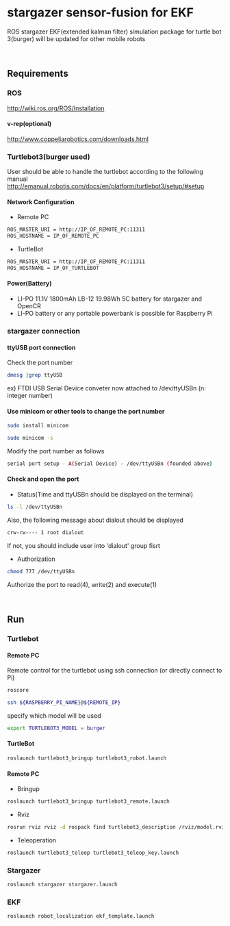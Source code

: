 # stargazer sensor-fusion for EKF

ROS stargazer EKF(extended kalman filter) simulation package for turtle bot 3(burger)
will be updated for other mobile robots

<br/>

## Requirements

### ROS
http://wiki.ros.org/ROS/Installation

#### v-rep(optional)
http://www.coppeliarobotics.com/downloads.html

### Turtlebot3(burger used)
User should be able to handle the turtlebot according to the following manual
http://emanual.robotis.com/docs/en/platform/turtlebot3/setup/#setup

#### Network Configuration
- Remote PC
```bash
ROS_MASTER_URI = http://IP_OF_REMOTE_PC:11311
ROS_HOSTNAME = IP_OF_REMOTE_PC
```
- TurtleBot
```bash
ROS_MASTER_URI = http://IP_OF_REMOTE_PC:11311
ROS_HOSTNAME = IP_OF_TURTLEBOT
```
#### Power(Battery)
- LI-PO 11.1V 1800mAh LB-12 19.98Wh 5C battery for stargazer and OpenCR
- LI-PO battery or any portable powerbank is possible for Raspberry Pi

### stargazer connection
#### ttyUSB port connection
Check the port number
```bash
dmesg |grep ttyUSB
```
ex) FTDI USB Serial Device conveter now attached to /dev/ttyUSBn (n: integer number)

#### Use minicom or other tools to change the port number
```bash
sudo install minicom
```
```bash
sudo minicom -s
```
Modify the port number as follows
```bash
serial port setup - A(Serial Device) - /dev/ttyUSBn (founded above)
```

#### Check and open the port
- Status(Time and ttyUSBn should be displayed on the terminal)
```bash
ls -l /dev/ttyUSBn
```
Also, the following message about dialout should be displayed
```bash
crw-rw---- 1 root dialout
```
If not, you should include user into 'dialout' group fisrt

- Authorization
```bash
chmod 777 /dev/ttyUSBn
```
Authorize the port to read(4), write(2) and execute(1)


<br/>

## Run

### Turtlebot
#### Remote PC
Remote control for the turtlebot using ssh connection (or directly connect to Pi)
```bash
roscore
```
```bash
ssh ${RASPBERRY_PI_NAME}@${REMOTE_IP}
```
specify which model will be used
```bash
export TURTLEBOT3_MODEL = burger
```

#### TurtleBot
```bash
roslaunch turtlebot3_bringup turtlebot3_robot.launch
```

#### Remote PC
- Bringup
```bash
roslaunch turtlebot3_bringup turtlebot3_remote.launch
```
- Rviz
```bash
rosrun rviz rviz -d rospack find turtlebot3_description /rviz/model.rviz
```
- Teleoperation
```bash
roslaunch turtlebot3_teleop turtlebot3_teleop_key.launch
```

### Stargazer
```bash
roslaunch stargazer stargazer.launch
```

### EKF
```bash
roslaunch robot_localization ekf_template.launch
```
